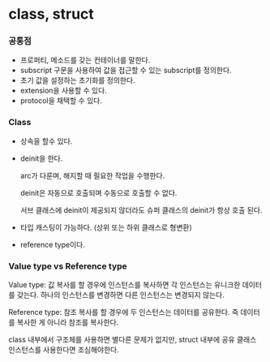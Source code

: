# class, struct

### 공통점

* 프로퍼티, 메소드를 갖는 컨테이너를 말한다.
* subscript 구문을 사용하여 값을 접근할 수 있는 subscript를 정의한다.
* 초기 값을 설정하는 초기화를 정의한다.
* extension을 사용할 수 있다.
* protocol을 채택할 수 있다.



### Class

* 상속을 할수 있다.

* deinit을 한다.

  arc가 다룬며, 해지할 때 필요한 작업을 수행한다.

  deinit은 자동으로 호출되며 수동으로 호출할 수 없다. 

  서브 클래스에 deinit이 제공되지 않더라도 슈퍼 클래스의 deinit가 항상 호출 된다.

* 타입 캐스팅이 가능하다. (상위 또는 하위 클래스로 형변환)

* reference type이다.



### Value type vs Reference type

Value type: 값 복사를 할 경우에 인스턴스를 복사하면 각 인스턴스는 유니크한 데이터를 갖는다. 하나의 인스턴스를 변경하면 다른 인스턴스는 변경되지 않는다.

Reference type: 참조 복사를 할 경우에 두 인스턴스는 데이터를 공유한다. 즉 데이터를 복사한 게 아니라 참조를 복사한다.



class 내부에서 구조체를 사용하면 별다른 문제가 없지만, struct 내부에 공유 클래스 인스턴스를 사용한다면 조심해야한다.